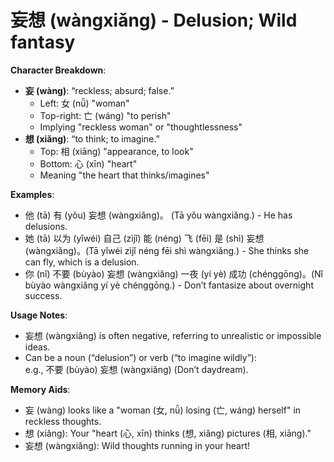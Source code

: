 # **妄想 (wàngxiǎng) - Delusion; Wild fantasy**

**Character Breakdown**:  
- **妄 (wàng)**: “reckless; absurd; false.”
  - Left: 女 (nǚ) "woman"
  - Top-right: 亡 (wáng) "to perish"
  - Implying "reckless woman" or "thoughtlessness"  
- **想 (xiǎng)**: “to think; to imagine.”
  - Top: 相 (xiāng) "appearance, to look"
  - Bottom: 心 (xīn) "heart"
  - Meaning "the heart that thinks/imagines"

**Examples**:  
- 他 (tā) 有 (yǒu) 妄想 (wàngxiǎng)。 (Tā yǒu wàngxiǎng.) - He has delusions.  
- 她 (tā) 以为 (yǐwéi) 自己 (zìjǐ) 能 (néng) 飞 (fēi) 是 (shì) 妄想 (wàngxiǎng)。(Tā yǐwéi zìjǐ néng fēi shì wàngxiǎng.) - She thinks she can fly, which is a delusion.  
- 你 (nǐ) 不要 (bùyào) 妄想 (wàngxiǎng) 一夜 (yí yè) 成功 (chénggōng)。(Nǐ bùyào wàngxiǎng yí yè chénggōng.) - Don’t fantasize about overnight success.

**Usage Notes**:  
- 妄想 (wàngxiǎng) is often negative, referring to unrealistic or impossible ideas.  
- Can be a noun (“delusion”) or verb (“to imagine wildly”):  
e.g., 不要 (bùyào) 妄想 (wàngxiǎng) (Don’t daydream).

**Memory Aids**:  
- 妄 (wàng) looks like a "woman (女, nǚ) losing (亡, wáng) herself" in reckless thoughts.  
- 想 (xiǎng): Your "heart (心, xīn) thinks (想, xiǎng) pictures (相, xiāng)."  
- 妄想 (wàngxiǎng): Wild thoughts running in your heart!
